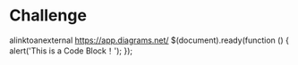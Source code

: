 # Challenge
alinktoanexternal https://app.diagrams.net/
$(document).ready(function () {
    alert('This is a Code Block！');
});
